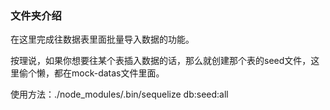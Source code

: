 ### 文件夹介绍
      
在这里完成往数据表里面批量导入数据的功能。
       
按理说，如果你想要往某个表插入数据的话，那么就创建那个表的seed文件，这里偷个懒，都在mock-datas文件里面。
      
使用方法：./node_modules/.bin/sequelize db:seed:all
